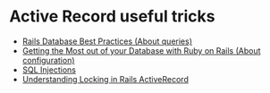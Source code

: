 # Active Record useful tricks

- [Rails Database Best Practices (About queries)](https://blog.carbonfive.com/2016/11/16/rails-database-best-practices/)
- [Getting the Most out of your Database with Ruby on Rails (About configuration)](https://blog.cloud66.com/getting-the-most-out-of-your-database-with-ruby-on-rails/)
- [SQL Injections](https://rails-sqli.org/)
- [Understanding Locking in Rails ActiveRecord](http://thelazylog.com/understanding-locking-in-rails-activerecord/)
